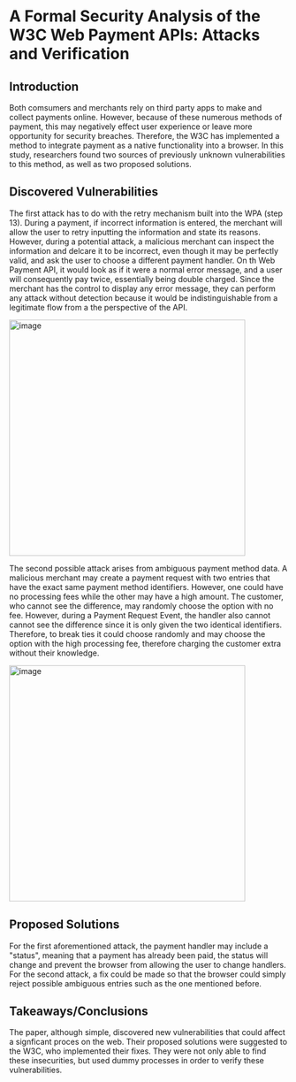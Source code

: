 # A Formal Security Analysis of the W3C Web Payment APIs: Attacks and Verification

## Introduction
Both comsumers and merchants rely on third party apps to make and collect payments online. However, because of these numerous methods of payment, this may negatively effect user experience or leave more opportunity for security breaches. Therefore, the W3C has implemented a method to integrate payment as a native functionality into a browser. In this study, researchers found two sources of previously unknown vulnerabilities to this method, as well as two proposed solutions.

## Discovered Vulnerabilities
The first attack has to do with the retry mechanism built into the WPA (step 13). During a payment, if incorrect information is entered, the merchant will allow the user to retry inputting the information and state its reasons. However, during a potential attack, a malicious merchant can inspect the information and delcare it to be incorrect, even though it may be perfectly valid, and ask the user to choose a different payment handler. On th Web Payment API, it would look as if it were a normal error message, and a user will consequently pay twice, essentially being double charged. Since the merchant has the control to display any error message, they can perform any attack without detection because it would be indistinguishable from a legitimate flow from a the perspective of the API.

<img width="427" alt="image" src="https://user-images.githubusercontent.com/73855373/178325771-8ec6ca47-f305-4f9f-ada7-0d66b46141e2.png">

The second possible attack arises from ambiguous payment method data. A malicious merchant may create a payment request with two entries that have the exact same payment method identifiers. However, one could have no processing fees while the other may have a high amount. The customer, who cannot see the difference, may randomly choose the option with no fee. However, during a Payment Request Event, the handler also cannot cannot see the difference since it is only given the two identical identifiers. Therefore, to break ties it could choose randomly and may choose the option with the high processing fee, therefore charging the customer extra without their knowledge.

<img width="427" alt="image" src="https://user-images.githubusercontent.com/73855373/178330631-293a7368-719d-43cc-bef7-d25cbe7d8c0d.png">

## Proposed Solutions
For the first aforementioned attack, the payment handler may include a "status", meaning that a payment has already been paid, the status will change and prevent the browser from allowing the user to change handlers. For the second attack, a fix could be made so that the browser could simply reject possible ambiguous entries such as the one mentioned before.

## Takeaways/Conclusions
The paper, although simple, discovered new vulnerabilities that could affect a signficant proces on the web. Their proposed solutions were suggested to the W3C, who implemented their fixes. They were not only able to find these insecurities, but used dummy processes in order to verify these vulnerabilities. 
